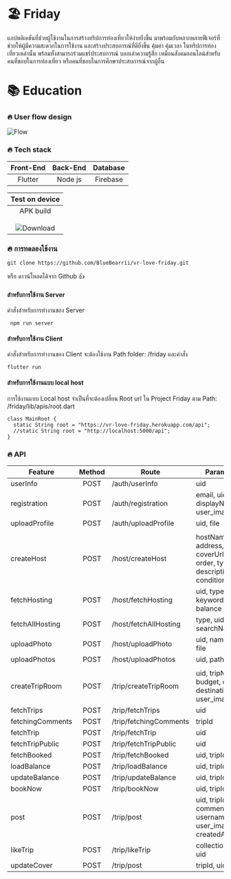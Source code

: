 <h1>🏖 Friday </h1>

แอปพลิเคชันที่ช่วยผู้ใช้งานในการสร้างทริปการท่องเที่ยวให้ง่ายยิ่งขึ้น มาพร้อมกับหลากหลายฟีเจอร์ที่ช่วยให้ผู้มีความสะดวกในการใช้งาน และสร้างประสบการณ์ที่ดียิ่งขึ้น คุ้มค่า คุ้มเวลา ในทริปการท่องเที่ยวเหล่านั้น พร้อมทั้งสามารถร่วมแชร์ประสบการณ์ บอกเล่าความรู้สึก เหมือนสังคมออนไลน์สำหรับคนที่ชอบในการท่องเที่ยว หรือคนที่ชอบในการศึกษาประสบการณ์จากผู้อื่น<p/>

<h1>📚 Education </h1>
<h3>🔥 User flow design</h3>

![Flow](./assets/UserFlow.jpg)

<h3>🔥 Tech stack</h3>

| Front-End | Back-End | Database | 
| :---: | :---: | :---: | 
| Flutter | Node js | Firebase | 

| Test on device |
| :---: |
|APK build <br><br> ![Download](./assets/FRIDAY.png)</td>|

<h3>🔥 การทดลองใช้งาน</h3>

    git clone https://github.com/BlueBearrii/vr-love-friday.git
  
หรือ ดาวน์โหลดได้จาก Github 👍

#### สำหรับการใช้งาน Server 
คำสั่งสำหรับการทำงานของ Server
     
     npm run server

#### สำหรับการใช้งาน Client 
คำสั่งสำหรับการทำงานของ Client จะต้องใช้งาน Path folder: /friday และคำสั่ง

    flutter run
    
#### สำหรับการใช้งานแบบ local host
การใช้งานแบบ Local host จำเป็นที่จะต้องเปลี่ยน Root url ใน Project Friday ตาม Path: /friday/lib/apis/root.dart

    class MainRoot {
      static String root = "https://vr-love-friday.herokuapp.com/api";
      //static String root = "http://localhost:5000/api";
    }
    
<h3>🔥 API</h3>


| Feature | Method  | Route | Parameters | Description |
| --- | :---: | --- | --- | --- |
| userInfo| POST | /auth/userInfo | uid | - |
| registration| POST | /auth/registration | email, uid, phone, displayName, user_image_path | - |
| uploadProfile| POST | /auth/uploadProfile | uid, file | - |
| | | | | |
| createHost| POST | /host/createHost | hostName, address, contact, coverUrl, uid, order, type, description, conditions | - |
| fetchHosting| POST | /host/fetchHosting | uid, type, lifstyle, keywords, balance | - |
| fetchAllHosting| POST | /host/fetchAllHosting | type, uid, searchName | - |
| uploadPhoto| POST | /host/uploadPhoto | uid, name, path, file | - |
| uploadPhotos| POST | /host/uploadPhotos | uid, path, files | - |
| | | | | |
| createTripRoom| POST | /trip/createTripRoom | uid, tripName, budget, days, destination, user_image_path | - |
| fetchTrips| POST | /trip/fetchTrips | uid | - |
| fetchingComments| POST | /trip/fetchingComments | tripId | - |
| fetchTrip| POST | /trip/fetchTrip | uid | - |
| fetchTripPublic| POST | /trip/fetchTripPublic | uid | - |
| fetchBooked| POST | /trip/fetchBooked | uid, tripId | - |
| loadBalance| POST | /trip/loadBalance | uid, tripId | - |
| updateBalance| POST | /trip/updateBalance | uid, tripId, pay | - |
| bookNow| POST | /trip/bookNow | uid, tripId, pay | - |
| post| POST | /trip/post | uid, tripId, comments, username, user_image_path, createdAt | - |
| likeTrip| POST | /trip/likeTrip | collection, tripId, uid | - |
| updateCover| POST | /trip/post | tripId, uid | - |



